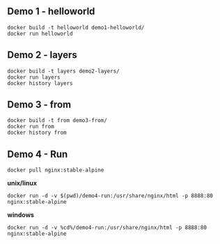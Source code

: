 ## Demo 1 - helloworld
```
docker build -t helloworld demo1-helloworld/
docker run helloworld
```


## Demo 2 - layers
```
docker build -t layers demo2-layers/
docker run layers
docker history layers
```

## Demo 3 - from
```
docker build -t from demo3-from/
docker run from
docker history from
```

## Demo 4 - Run

```
docker pull nginx:stable-alpine
```

**unix/linux**
```
docker run -d -v $(pwd)/demo4-run:/usr/share/nginx/html -p 8888:80 nginx:stable-alpine
```

**windows**
```
docker run -d -v %cd%/demo4-run:/usr/share/nginx/html -p 8888:80 nginx:stable-alpine
```